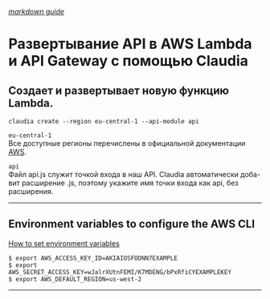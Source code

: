 *[markdown guide](https://www.markdownguide.org/basic-syntax/)*

# Развертывание API в AWS Lambda и API Gateway с помощью Claudia

## Создает и развертывает новую функцию Lambda.

``claudia create --region eu-central-1 --api-module api``

``eu-central-1`` \
Все доступные регионы перечислены в официальной документации [AWS](http://docs.aws.amazon.com/general/latest/gr/rande.html#lambda_region).

``api`` \
Файл api.js служит точкой входа в наш API. Claudia автоматически доба- вит расширение .js, поэтому укажите имя точки входа как api, без расширения.

***

## Environment variables to configure the AWS CLI
[How to set environment variables](https://docs.aws.amazon.com/cli/latest/userguide/cli-configure-envvars.html)

```
$ export AWS_ACCESS_KEY_ID=AKIAIOSFODNN7EXAMPLE
$ export AWS_SECRET_ACCESS_KEY=wJalrXUtnFEMI/K7MDENG/bPxRfiCYEXAMPLEKEY
$ export AWS_DEFAULT_REGION=us-west-2
```

***
